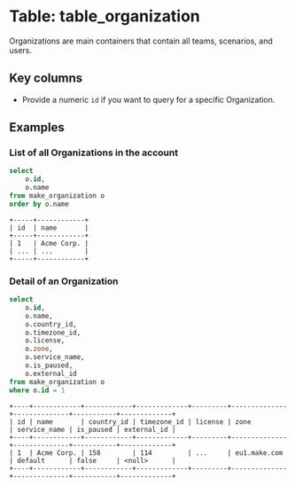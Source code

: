 # Table: table_organization

Organizations are main containers that contain all teams, scenarios, and users.

## Key columns
- Provide a numeric `id` if you want to query for a specific Organization.

## Examples

### List of all Organizations in the account

```sql
select
    o.id,
    o.name
from make_organization o
order by o.name
```

```
+-----+------------+
| id  | name       |
+-----+------------+
| 1   | Acme Corp. |
| ... | ...        |
+-----+------------+
```

### Detail of an Organization

```sql
select
    o.id,
    o.name,
    o.country_id,
    o.timezone_id,
    o.license,
    o.zone,
    o.service_name,
    o.is_paused,
    o.external_id
from make_organization o
where o.id = 1
```

```
+----+------------+------------+-------------+---------+--------------+--------------+-----------+-------------+
| id | name       | country_id | timezone_id | license | zone         | service_name | is_paused | external_id |   
+----+------------+------------+-------------+---------+--------------+--------------+-----------+-------------+
| 1  | Acme Corp. | 158        | 114         | ...     | eu1.make.com | default      | false     | <null>      |
+----+------------+------------+-------------+---------+--------------+--------------+-----------+-------------+
